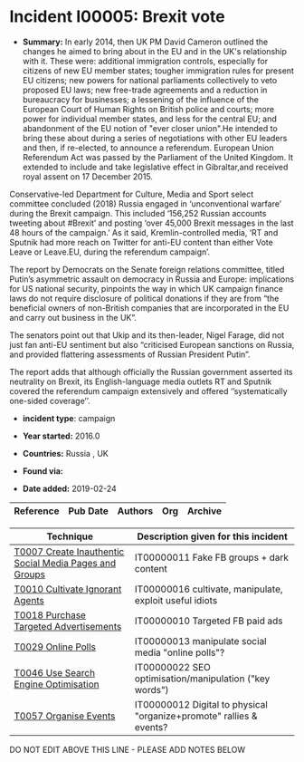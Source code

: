 # Incident I00005: Brexit vote

* **Summary:** In early 2014, then UK PM David Cameron outlined the changes he aimed to bring about in the EU and in the UK's relationship with it. These were: additional immigration controls, especially for citizens of new EU member states; tougher immigration rules for present EU citizens; new powers for national parliaments collectively to veto proposed EU laws; new free-trade agreements and a reduction in bureaucracy for businesses; a lessening of the influence of the European Court of Human Rights on British police and courts; more power for individual member states, and less for the central EU; and abandonment of the EU notion of "ever closer union".He intended to bring these about during a series of negotiations with other EU leaders and then, if re-elected, to announce a referendum.
European Union Referendum Act was passed by the Parliament of the United Kingdom. It extended to include and take legislative effect in Gibraltar,and received royal assent on 17 December 2015.

Conservative-led Department for Culture, Media and Sport select committee concluded (2018) Russia engaged in ‘unconventional warfare’ during the Brexit campaign. This included ‘156,252 Russian accounts tweeting about #Brexit’ and posting ‘over 45,000 Brexit messages in the last 48 hours of the campaign.’ As it said, Kremlin-controlled media, ‘RT and Sputnik had more reach on Twitter for anti-EU content than either Vote Leave or Leave.EU, during the referendum campaign’.

The report by Democrats on the Senate foreign relations committee, titled Putin’s asymmetric assault on democracy in Russia and Europe: implications for US national security, pinpoints the way in which UK campaign finance laws do not require disclosure of political donations if they are from “the beneficial owners of non-British companies that are incorporated in the EU and carry out business in the UK”.

The senators point out that Ukip and its then-leader, Nigel Farage, did not just fan anti-EU sentiment but also “criticised European sanctions on Russia, and provided flattering assessments of Russian President Putin”.

The report adds that although officially the Russian government asserted its neutrality on Brexit, its English-language media outlets RT and Sputnik covered the referendum campaign extensively and offered ‘’systematically one-sided coverage’’.

* **incident type**: campaign

* **Year started:** 2016.0

* **Countries:** Russia , UK

* **Found via:** 

* **Date added:** 2019-02-24


| Reference | Pub Date | Authors | Org | Archive |
| --------- | -------- | ------- | --- | ------- |

 

| Technique | Description given for this incident |
| --------- | ------------------------- |
| [T0007 Create Inauthentic Social Media Pages and Groups](../../generated_pages/techniques/T0007.md) | IT00000011 Fake FB groups + dark content |
| [T0010 Cultivate Ignorant Agents](../../generated_pages/techniques/T0010.md) | IT00000016 cultivate, manipulate, exploit useful idiots |
| [T0018 Purchase Targeted Advertisements](../../generated_pages/techniques/T0018.md) | IT00000010 Targeted FB paid ads |
| [T0029 Online Polls](../../generated_pages/techniques/T0029.md) | IT00000013 manipulate social media "online polls"?  |
| [T0046 Use Search Engine Optimisation](../../generated_pages/techniques/T0046.md) | IT00000022 SEO optimisation/manipulation ("key words") |
| [T0057 Organise Events](../../generated_pages/techniques/T0057.md) | IT00000012 Digital to physical "organize+promote" rallies & events? |


DO NOT EDIT ABOVE THIS LINE - PLEASE ADD NOTES BELOW